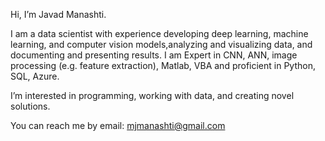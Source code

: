 Hi,
I’m Javad Manashti.

I am a data scientist with experience developing deep learning, machine learning, and computer vision models,analyzing 
and visualizing data, and documenting and presenting results. I am Expert in CNN, ANN, image processing (e.g. feature extraction),
 Matlab, VBA and proficient in Python, SQL, Azure. 
 
I’m interested in programming, working with data, and creating novel solutions.

You can reach me by email: mjmanashti@gmail.com

 
